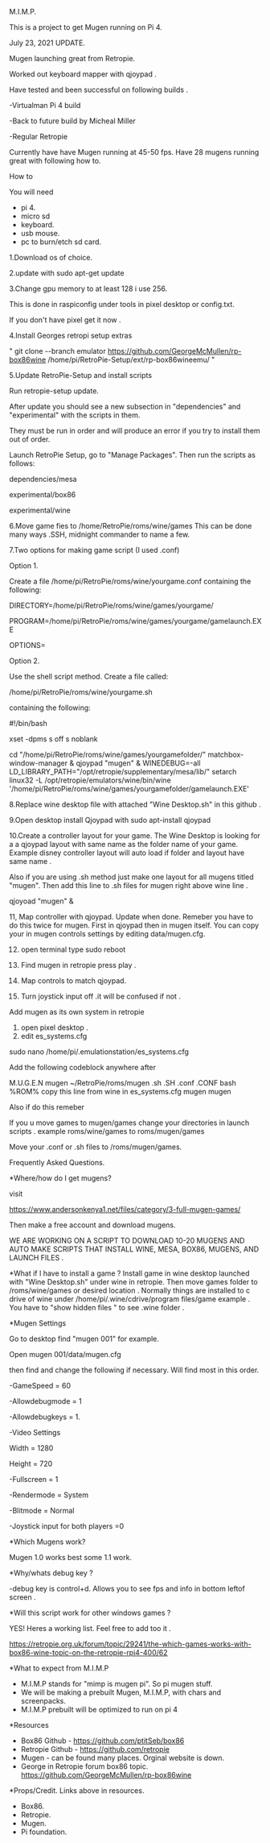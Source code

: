 M.I.M.P.

This is a project to get Mugen running on Pi 4.

July 23, 2021 UPDATE.

Mugen launching great from Retropie. 

Worked out keyboard mapper with qjoypad .

Have tested and been successful on following builds .

-Virtualman Pi 4 build 

-Back to future build by Micheal Miller 

-Regular Retropie 

Currently have have Mugen running at 45-50 fps. 
Have 28 mugens running great with following how to.

How to 

You will need 
- pi 4.
- micro sd 
- keyboard.
- usb mouse.
- pc to burn/etch sd card. 


1.Download os of choice.

2.update with
sudo apt-get update

3.Change gpu memory to at least 128 i use 256. 

This is done in raspiconfig under tools in pixel desktop or config.txt.

If you don't have pixel get it now .

4.Install Georges retropi setup extras

" git clone --branch emulator https://github.com/GeorgeMcMullen/rp-box86wine /home/pi/RetroPie-Setup/ext/rp-box86wineemu/ "

5.Update RetroPie-Setup and install scripts 

Run retropie-setup update. 

After update you should see a new subsection in "dependencies" and "experimental" with the scripts in them. 

They must be run in order and will produce an error if you try to install them out of order. 

Launch RetroPie Setup, go to "Manage Packages".
Then run the scripts as follows:

dependencies/mesa

experimental/box86

experimental/wine

6.Move game fies to /home/RetroPie/roms/wine/games
This can be done many ways .SSH, midnight commander to name a few.

7.Two options for making game script (I used .conf)

Option 1.

Create a file /home/pi/RetroPie/roms/wine/yourgame.conf 
containing the following:

DIRECTORY=/home/pi/RetroPie/roms/wine/games/yourgame/

PROGRAM=/home/pi/RetroPie/roms/wine/games/yourgame/gamelaunch.EXE

OPTIONS=

Option 2.

Use the shell script method. Create a file called:

/home/pi/RetroPie/roms/wine/yourgame.sh 

containing the following:

#!/bin/bash

xset -dpms s off s noblank

cd "/home/pi/RetroPie/roms/wine/games/yourgamefolder/"
matchbox-window-manager &
qjoypad "mugen" &
WINEDEBUG=-all LD_LIBRARY_PATH="/opt/retropie/supplementary/mesa/lib/" setarch linux32 -L /opt/retropie/emulators/wine/bin/wine '/home/pi/RetroPie/roms/wine/games/yourgamefolder/gamelaunch.EXE'


8.Replace wine desktop file with attached "Wine Desktop.sh" in this github . 

9.Open desktop install Qjoypad with sudo apt-install qjoypad 

10.Create a controller layout for your game. 
The Wine Desktop is looking for a a qjoypad layout with same name as the folder name of your game. Example disney controller layout will auto load if folder and layout have same name .  

Also if you are using .sh method just make one layout for all mugens titled "mugen". Then add this line to .sh files for mugen right above wine line .

qjoyoad "mugen" &   

11, Map controller with qjoypad. Update when done.
Remeber you have to do this twice for mugen. First in qjoypad then in mugen itself. You can copy your in mugen controls settings by editing data/mugen.cfg.

12. open terminal type  sudo reboot 

13. Find mugen in retropie press play .

14. Map controls to match qjoypad.

15. Turn joystick input off .it will be confused if not .



Add mugen as its own system in retropie

1. open pixel desktop .
2. edit es_systems.cfg 

sudo nano /home/pi/.emulationstation/es_systems.cfg

Add the following codeblock anywhere after <systemList>

<system>
<fullname>M.U.G.E.N</fullname>
<name>mugen</name>
<path>~/RetroPie/roms/mugen</path>
<extension>.sh .SH .conf .CONF </extension>
<command>bash %ROM%</command> copy this line from wine in es_systems.cfg
<platform>mugen</platform>
<theme>mugen</theme>
</system>

Also if do this remeber

If you u move games to mugen/games change your directories in launch scripts .
example roms/wine/games to roms/mugen/games 

Move your .conf or .sh files to /roms/mugen/games. 



Frequently Asked Questions.


*Where/how do I get mugens?

visit 

https://www.andersonkenya1.net/files/category/3-full-mugen-games/

Then make a free account and download mugens. 

WE ARE WORKING ON A SCRIPT TO DOWNLOAD 10-20 MUGENS AND AUTO MAKE SCRIPTS THAT INSTALL WINE, MESA, BOX86, MUGENS, AND LAUNCH FILES .

*What if I have to install a game ?
Install game in wine desktop launched with "Wine Desktop.sh" under wine in retropie. 
Then move games folder to /roms/wine/games or desired location . 
Normally things are installed to c drive of wine under /home/pi/.wine/cdrive/program files/game example . 
You have to "show hidden files " to see .wine folder .


*Mugen Settings 

Go to desktop find "mugen 001" for example.

Open mugen 001/data/mugen.cfg 

then find and change the following if necessary. Will find most in this order.

-GameSpeed = 60 

-Allowdebugmode = 1

-Allowdebugkeys = 1.    

-Video Settings

Width = 1280

Height = 720

-Fullscreen = 1

-Rendermode = System

-Blitmode = Normal 

-Joystick input for both players =0 


*Which Mugens work? 

Mugen 1.0 works best some 1.1 work.


*Why/whats debug key ?

-debug key is control+d. Allows you to see fps and info in bottom leftof screen .


*Will this script work for other windows games ?

YES! Heres a working list. Feel free to add too it .

https://retropie.org.uk/forum/topic/29241/the-which-games-works-with-box86-wine-topic-on-the-retropie-rpi4-400/62



*What to expect from M.I.M.P
- M.I.M.P stands for "mimp is mugen pi". So pi mugen stuff.
- We will be making a prebuilt Mugen, M.I.M.P, with chars and screenpacks.
- M.I.M.P prebuilt will be optimized to run on pi 4

*Resources
- Box86 Github - https://github.com/ptitSeb/box86
- Retropie Github - https://github.com/retropie
- Mugen - can be found many places. Orginal website is down.
- George in Retropie forum box86 topic. https://github.com/GeorgeMcMullen/rp-box86wine



*Props/Credit. Links above in resources. 
- Box86.       
- Retropie.   
- Mugen.    
- Pi foundation.

